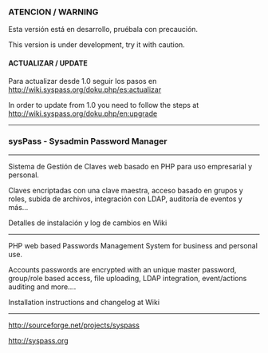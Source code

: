 ### ATENCION / WARNING

Esta versión está en desarrollo, pruébala con precaución.

This version is under development, try it with caution.

#### ACTUALIZAR / UPDATE

Para actualizar desde 1.0 seguir los pasos en http://wiki.syspass.org/doku.php/es:actualizar

In order to update from 1.0 you need to follow the steps at http://wiki.syspass.org/doku.php/en:upgrade

----------------

### sysPass - Sysadmin Password Manager

----------------

Sistema de Gestión de Claves web basado en PHP para uso empresarial y personal.

Claves encriptadas con una clave maestra, acceso basado en grupos y roles, subida de archivos, integración con LDAP, auditoría de eventos y más...

Detalles de instalación y log de cambios en Wiki

----------------

PHP web based Passwords Management System for business and personal use.

Accounts passwords are encrypted with an unique master password, group/role based access, file uploading, LDAP integration, event/actions auditing and more....

Installation instructions and changelog at Wiki

----------------

http://sourceforge.net/projects/syspass

http://syspass.org
